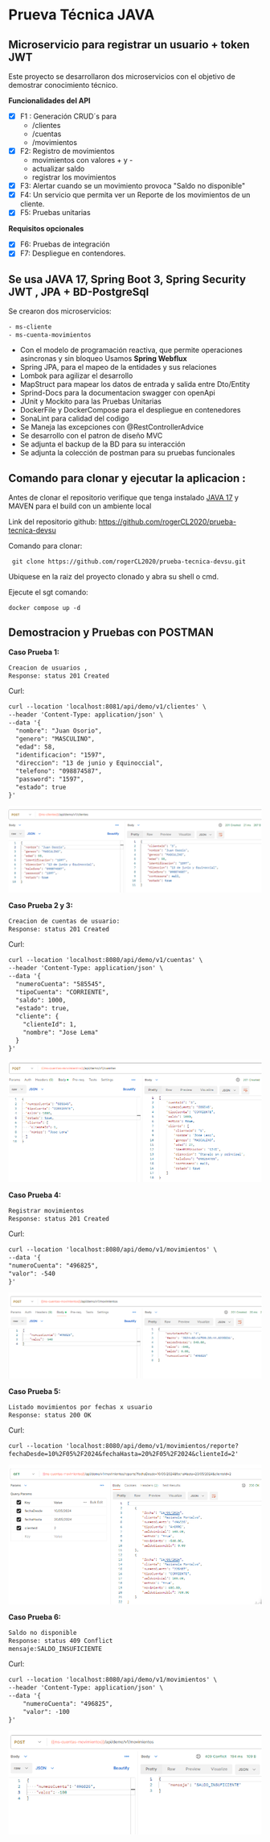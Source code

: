 # Prueva Técnica JAVA

## Microservicio para registrar un usuario + token JWT

Este proyecto se desarrollaron dos microservicios con el objetivo de demostrar  conocimiento técnico.

**Funcionalidades del API**
- [x] F1 : Generación CRUD´s para 
    - /clientes
    - /cuentas
    - /movimientos
- [x] F2: Registro de movimientos
    - movimientos con valores + y -
    - actualizar saldo
    - registrar los movimientos
- [x] F3: Alertar cuando se un movimiento provoca "Saldo no disponible"
- [x] F4: Un servicio que permita ver un Reporte de los movimientos de un cliente.
- [x] F5: Pruebas unitarias 

**Requisitos opcionales**

- [x] F6: Pruebas de integración
- [x] F7: Despliegue en contendores.

## Se usa JAVA 17, Spring Boot 3, Spring Security JWT , JPA + BD-PostgreSql

Se crearon dos microservicios:

```
- ms-cliente
- ms-cuenta-movimientos
```

- Con el modelo de programación reactiva, que permite operaciones asincronas y sin bloqueo
Usamos **Spring Webflux**
- Spring JPA, para el mapeo de la entidades y sus relaciones
- Lombok para agilizar el desarrollo
- MapStruct para mapear los datos de entrada y salida entre Dto/Entity
- Sprind-Docs para la documentacion swagger con openApi
- JUnit y Mockito para las Pruebas Unitarias
- DockerFile y DockerCompose para el despliegue en contenedores
- SonaLint para calidad del codigo
- Se Maneja las excepciones con @RestControllerAdvice
- Se desarrollo con el patron de diseño MVC
- Se adjunta el backup de la BD para su interacción
- Se adjunta la colección de postman para su pruebas funcionales




## Comando para clonar y ejecutar la aplicacion :
Antes de clonar el repositorio verifique que tenga instalado [JAVA 17](https://www.oracle.com/java/technologies/javase/jdk17-archive-downloads.html) y MAVEN para el build con un ambiente local

Link del repositorio github: https://github.com/rogerCL2020/prueba-tecnica-devsu

Comando para clonar:
```
 git clone https://github.com/rogerCL2020/prueba-tecnica-devsu.git
```

Ubiquese en la raiz del proyecto clonado y abra su shell o cmd.

Ejecute el sgt comando:

```shell
docker compose up -d
```

## Demostracion y Pruebas con POSTMAN


**Caso Prueba 1:**
```
Creacion de usuarios ,
Response: status 201 Created
```
Curl:
```
curl --location 'localhost:8081/api/demo/v1/clientes' \
--header 'Content-Type: application/json' \
--data '{
  "nombre": "Juan Osorio",
  "genero": "MASCULINO",
  "edad": 58,
  "identificacion": "1597",
  "direccion": "13 de junio y Equinoccial",
  "telefono": "098874587",
  "password": "1597", 
  "estado": true
}'

```


![img.png](postman%2Fpruebas%2Fimg.png)

**Caso Prueba 2 y 3:**
```
Creacion de cuentas de usuario:
Response: status 201 Created
```
Curl:
```
curl --location 'localhost:8080/api/demo/v1/cuentas' \
--header 'Content-Type: application/json' \
--data '{
  "numeroCuenta": "585545",
  "tipoCuenta": "CORRIENTE",
  "saldo": 1000,
  "estado": true,
  "cliente": {
    "clienteId": 1,
    "nombre": "Jose Lema"
  }
}'
```

![img_1.png](postman%2Fpruebas%2Fimg_1.png)

**Caso Prueba 4:**
```
Registrar movimientos
Response: status 201 Created
```
Curl:
```
curl --location 'localhost:8080/api/demo/v1/movimientos' \
--data '{
"numeroCuenta": "496825",
"valor": -540
}'
```
![img_2.png](postman%2Fpruebas%2Fimg_2.png)

**Caso Prueba 5:**
```
Listado movimientos por fechas x usuario
Response: status 200 OK
```
Curl:
```
curl --location 'localhost:8080/api/demo/v1/movimientos/reporte?fechaDesde=10%2F05%2F2024&fechaHasta=20%2F05%2F2024&clienteId=2'

```
![img_3.png](postman%2Fpruebas%2Fimg_3.png)

**Caso Prueba 6:**
```
Saldo no disponible
Response: status 409 Conflict
mensaje:SALDO_INSUFICIENTE
```

Curl:
```
curl --location 'localhost:8080/api/demo/v1/movimientos' \
--header 'Content-Type: application/json' \
--data '{
    "numeroCuenta": "496825",
    "valor": -100
}'
```
![img_4.png](postman%2Fpruebas%2Fimg_4.png)